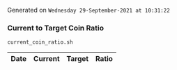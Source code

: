 Generated on `Wednesday 29-September-2021 at 10:31:22`

### Current to Target Coin Ratio
`current_coin_ratio.sh`

Date|Current|Target|Ratio
---|---|---|---
